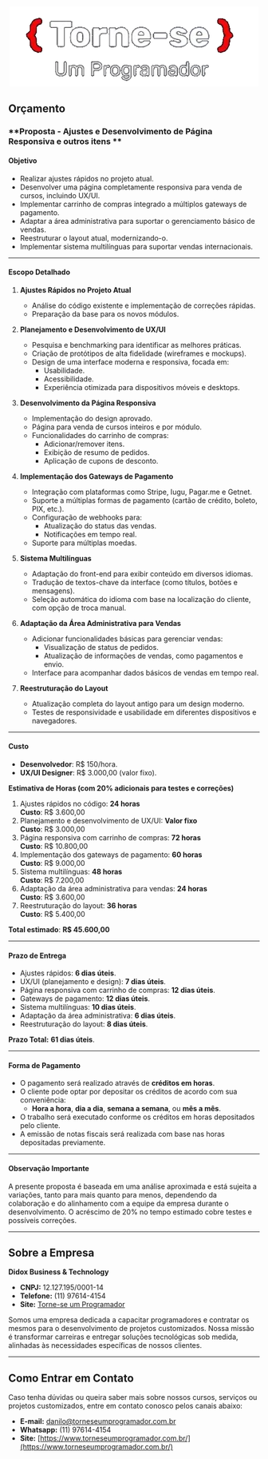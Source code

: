 <div align="center">

![Logo](./logo-preto-tornese-transparente.png)

</div>

## Orçamento

### **Proposta - Ajustes e Desenvolvimento de Página Responsiva e outros itens **

#### **Objetivo**
- Realizar ajustes rápidos no projeto atual.
- Desenvolver uma página completamente responsiva para venda de cursos, incluindo UX/UI.
- Implementar carrinho de compras integrado a múltiplos gateways de pagamento.
- Adaptar a área administrativa para suportar o gerenciamento básico de vendas.
- Reestruturar o layout atual, modernizando-o.
- Implementar sistema multilínguas para suportar vendas internacionais.

---

#### **Escopo Detalhado**

1. **Ajustes Rápidos no Projeto Atual**
   - Análise do código existente e implementação de correções rápidas.
   - Preparação da base para os novos módulos.

2. **Planejamento e Desenvolvimento de UX/UI**
   - Pesquisa e benchmarking para identificar as melhores práticas.
   - Criação de protótipos de alta fidelidade (wireframes e mockups).
   - Design de uma interface moderna e responsiva, focada em:
     - Usabilidade.
     - Acessibilidade.
     - Experiência otimizada para dispositivos móveis e desktops.

3. **Desenvolvimento da Página Responsiva**
   - Implementação do design aprovado.
   - Página para venda de cursos inteiros e por módulo.
   - Funcionalidades do carrinho de compras:
     - Adicionar/remover itens.
     - Exibição de resumo de pedidos.
     - Aplicação de cupons de desconto.

4. **Implementação dos Gateways de Pagamento**
   - Integração com plataformas como Stripe, Iugu, Pagar.me e Getnet.
   - Suporte a múltiplas formas de pagamento (cartão de crédito, boleto, PIX, etc.).
   - Configuração de webhooks para:
     - Atualização do status das vendas.
     - Notificações em tempo real.
   - Suporte para múltiplas moedas.

5. **Sistema Multilínguas**
   - Adaptação do front-end para exibir conteúdo em diversos idiomas.
   - Tradução de textos-chave da interface (como títulos, botões e mensagens).
   - Seleção automática do idioma com base na localização do cliente, com opção de troca manual.

6. **Adaptação da Área Administrativa para Vendas**
   - Adicionar funcionalidades básicas para gerenciar vendas:
     - Visualização de status de pedidos.
     - Atualização de informações de vendas, como pagamentos e envio.
   - Interface para acompanhar dados básicos de vendas em tempo real.

7. **Reestruturação do Layout**
   - Atualização completa do layout antigo para um design moderno.
   - Testes de responsividade e usabilidade em diferentes dispositivos e navegadores.

---

#### **Custo**
- **Desenvolvedor**: R$ 150/hora.
- **UX/UI Designer**: R$ 3.000,00 (valor fixo).

**Estimativa de Horas (com 20% adicionais para testes e correções)**

1. Ajustes rápidos no código: **24 horas**  
   **Custo**: R$ 3.600,00  
2. Planejamento e desenvolvimento de UX/UI: **Valor fixo**  
   **Custo**: R$ 3.000,00  
3. Página responsiva com carrinho de compras: **72 horas**  
   **Custo**: R$ 10.800,00  
4. Implementação dos gateways de pagamento: **60 horas**  
   **Custo**: R$ 9.000,00  
5. Sistema multilínguas: **48 horas**  
   **Custo**: R$ 7.200,00  
6. Adaptação da área administrativa para vendas: **24 horas**  
   **Custo**: R$ 3.600,00  
7. Reestruturação do layout: **36 horas**  
   **Custo**: R$ 5.400,00  

**Total estimado**: **R$ 45.600,00**

---

#### **Prazo de Entrega**
- Ajustes rápidos: **6 dias úteis**.  
- UX/UI (planejamento e design): **7 dias úteis**.  
- Página responsiva com carrinho de compras: **12 dias úteis**.  
- Gateways de pagamento: **12 dias úteis**.  
- Sistema multilínguas: **10 dias úteis**.  
- Adaptação da área administrativa: **6 dias úteis**.  
- Reestruturação do layout: **8 dias úteis**.  

**Prazo Total:** **61 dias úteis**.

---

#### **Forma de Pagamento**
- O pagamento será realizado através de **créditos em horas**.
- O cliente pode optar por depositar os créditos de acordo com sua conveniência:
  - **Hora a hora**, **dia a dia**, **semana a semana**, ou **mês a mês**.
- O trabalho será executado conforme os créditos em horas depositados pelo cliente.
- A emissão de notas fiscais será realizada com base nas horas depositadas previamente.

---

#### **Observação Importante**
A presente proposta é baseada em uma análise aproximada e está sujeita a variações, tanto para mais quanto para menos, dependendo da colaboração e do alinhamento com a equipe da empresa durante o desenvolvimento. O acréscimo de 20% no tempo estimado cobre testes e possíveis correções.

---

## Sobre a Empresa

**Didox Business & Technology**

- **CNPJ:** 12.127.195/0001-14
- **Telefone:** (11) 97614-4154
- **Site:** [Torne-se um Programador](https://www.torneseumprogramador.com.br/)

Somos uma empresa dedicada a capacitar programadores e contratar os mesmos para o desenvolvimento de projetos customizados. Nossa missão é transformar carreiras e entregar soluções tecnológicas sob medida, alinhadas às necessidades específicas de nossos clientes.

---

## Como Entrar em Contato

Caso tenha dúvidas ou queira saber mais sobre nossos cursos, serviços ou projetos customizados, entre em contato conosco pelos canais abaixo:

- **E-mail:** danilo@torneseumprogramador.com.br
- **Whatsapp:** (11) 97614-4154
- **Site:** [https://www.torneseumprogramador.com.br/](https://www.torneseumprogramador.com.br/)

